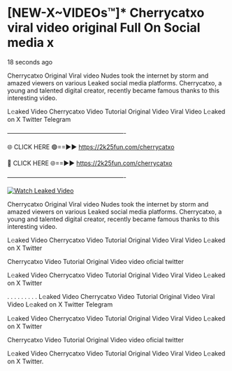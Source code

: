 # [NEW-X~VIDEOs™]* Cherrycatxo viral video original Full On Social media x

18 seconds ago

Cherrycatxo Original Viral video Nudes took the internet by storm and amazed viewers on various Leaked social media platforms. Cherrycatxo, a young and talented digital creator, recently became famous thanks to this interesting video.

L𝚎aked Video Cherrycatxo Video Tutorial Original Video Viral Video L𝚎aked on X Twitter Telegram

———————————————————-

🌐 CLICK HERE 🟢==►► https://2k25fun.com/cherrycatxo

🔴 CLICK HERE 🌐==►► https://2k25fun.com/cherrycatxo

———————————————————-

[![Watch Leaked Video](https://miro.medium.com/v2/resize:fit:828/format:webp/1*cilzJN44JGOrTw9NJCrNHA.gif "Watch Leaked Video")](https://2k25fun.com/cherrycatxo)

Cherrycatxo Original Viral video Nudes took the internet by storm and amazed viewers on various Leaked social media platforms. Cherrycatxo, a young and talented digital creator, recently became famous thanks to this interesting video.

L𝚎aked Video Cherrycatxo Video Tutorial Original Video Viral Video L𝚎aked on X Twitter

Cherrycatxo Video Tutorial Original Video video oficial twitter

L𝚎aked Video Cherrycatxo Video Tutorial Original Video Viral Video L𝚎aked on X Twitter

. . . . . . . . . L𝚎aked Video Cherrycatxo Video Tutorial Original Video Viral Video L𝚎aked on X Twitter Telegram

L𝚎aked Video Cherrycatxo Video Tutorial Original Video Viral Video L𝚎aked on X Twitter

Cherrycatxo Video Tutorial Original Video video oficial twitter

L𝚎aked Video Cherrycatxo Video Tutorial Original Video Viral Video L𝚎aked on X Twitter.